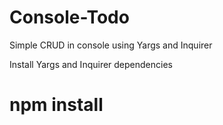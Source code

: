 # Console-Todo
Simple CRUD in console using Yargs and Inquirer

Install Yargs and Inquirer dependencies

# npm install
